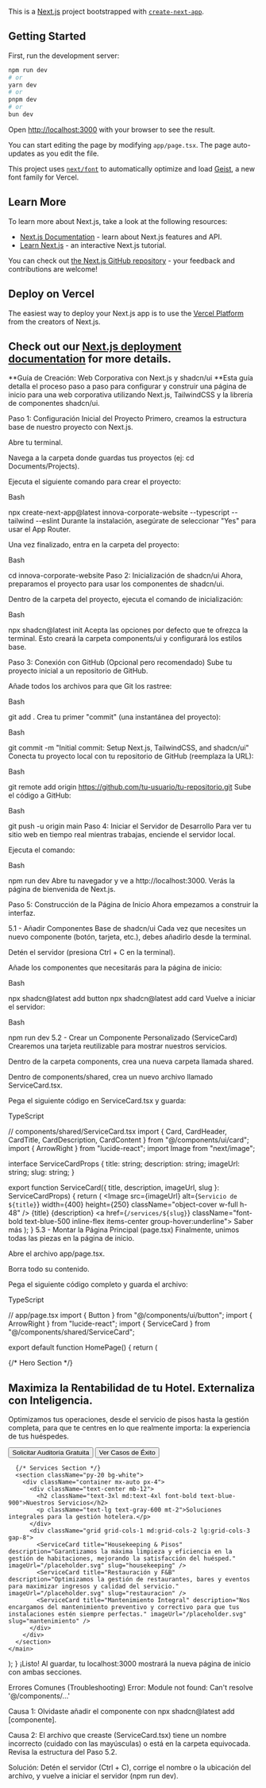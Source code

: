 This is a [Next.js](https://nextjs.org) project bootstrapped with [`create-next-app`](https://nextjs.org/docs/app/api-reference/cli/create-next-app).

## Getting Started

First, run the development server:

```bash
npm run dev
# or
yarn dev
# or
pnpm dev
# or
bun dev
```

Open [http://localhost:3000](http://localhost:3000) with your browser to see the result.

You can start editing the page by modifying `app/page.tsx`. The page auto-updates as you edit the file.

This project uses [`next/font`](https://nextjs.org/docs/app/building-your-application/optimizing/fonts) to automatically optimize and load [Geist](https://vercel.com/font), a new font family for Vercel.

## Learn More

To learn more about Next.js, take a look at the following resources:

- [Next.js Documentation](https://nextjs.org/docs) - learn about Next.js features and API.
- [Learn Next.js](https://nextjs.org/learn) - an interactive Next.js tutorial.

You can check out [the Next.js GitHub repository](https://github.com/vercel/next.js) - your feedback and contributions are welcome!

## Deploy on Vercel

The easiest way to deploy your Next.js app is to use the [Vercel Platform](https://vercel.com/new?utm_medium=default-template&filter=next.js&utm_source=create-next-app&utm_campaign=create-next-app-readme) from the creators of Next.js.

Check out our [Next.js deployment documentation](https://nextjs.org/docs/app/building-your-application/deploying) for more details.
-----------------------------

**Guía de Creación: Web Corporativa con Next.js y shadcn/ui
**Esta guía detalla el proceso paso a paso para configurar y construir una página de inicio para una web corporativa utilizando Next.js, TailwindCSS y la librería de componentes shadcn/ui.

Paso 1: Configuración Inicial del Proyecto
Primero, creamos la estructura base de nuestro proyecto con Next.js.

Abre tu terminal.

Navega a la carpeta donde guardas tus proyectos (ej: cd Documents/Projects).

Ejecuta el siguiente comando para crear el proyecto:

Bash

npx create-next-app@latest innova-corporate-website --typescript --tailwind --eslint
Durante la instalación, asegúrate de seleccionar "Yes" para usar el App Router.

Una vez finalizado, entra en la carpeta del proyecto:

Bash

cd innova-corporate-website
Paso 2: Inicialización de shadcn/ui
Ahora, preparamos el proyecto para usar los componentes de shadcn/ui.

Dentro de la carpeta del proyecto, ejecuta el comando de inicialización:

Bash

npx shadcn@latest init
Acepta las opciones por defecto que te ofrezca la terminal. Esto creará la carpeta components/ui y configurará los estilos base.

Paso 3: Conexión con GitHub (Opcional pero recomendado)
Sube tu proyecto inicial a un repositorio de GitHub.

Añade todos los archivos para que Git los rastree:

Bash

git add .
Crea tu primer "commit" (una instantánea del proyecto):

Bash

git commit -m "Initial commit: Setup Next.js, TailwindCSS, and shadcn/ui"
Conecta tu proyecto local con tu repositorio de GitHub (reemplaza la URL):

Bash

git remote add origin https://github.com/tu-usuario/tu-repositorio.git
Sube el código a GitHub:

Bash

git push -u origin main
Paso 4: Iniciar el Servidor de Desarrollo
Para ver tu sitio web en tiempo real mientras trabajas, enciende el servidor local.

Ejecuta el comando:

Bash

npm run dev
Abre tu navegador y ve a http://localhost:3000. Verás la página de bienvenida de Next.js.

Paso 5: Construcción de la Página de Inicio
Ahora empezamos a construir la interfaz.

5.1 - Añadir Componentes Base de shadcn/ui
Cada vez que necesites un nuevo componente (botón, tarjeta, etc.), debes añadirlo desde la terminal.

Detén el servidor (presiona Ctrl + C en la terminal).

Añade los componentes que necesitarás para la página de inicio:

Bash

npx shadcn@latest add button
npx shadcn@latest add card
Vuelve a iniciar el servidor:

Bash

npm run dev
5.2 - Crear un Componente Personalizado (ServiceCard)
Crearemos una tarjeta reutilizable para mostrar nuestros servicios.

Dentro de la carpeta components, crea una nueva carpeta llamada shared.

Dentro de components/shared, crea un nuevo archivo llamado ServiceCard.tsx.

Pega el siguiente código en ServiceCard.tsx y guarda:

TypeScript

// components/shared/ServiceCard.tsx
import { Card, CardHeader, CardTitle, CardDescription, CardContent } from "@/components/ui/card";
import { ArrowRight } from "lucide-react";
import Image from "next/image";

interface ServiceCardProps {
  title: string;
  description: string;
  imageUrl: string;
  slug: string;
}

export function ServiceCard({ title, description, imageUrl, slug }: ServiceCardProps) {
  return (
    <Card className="overflow-hidden group transition-all hover:shadow-xl hover:-translate-y-2">
      <CardHeader className="p-0">
        <Image
          src={imageUrl}
          alt={`Servicio de ${title}`}
          width={400}
          height={250}
          className="object-cover w-full h-48"
        />
      </CardHeader>
      <CardContent className="p-6">
        <CardTitle className="text-xl font-bold text-blue-900 mb-2">{title}</CardTitle>
        <CardDescription className="text-gray-600 mb-4 h-24">
          {description}
        </CardDescription>
        <a href={`/services/${slug}`} className="font-bold text-blue-500 inline-flex items-center group-hover:underline">
          Saber más <ArrowRight className="ml-2 h-4 w-4 transition-transform group-hover:translate-x-1" />
        </a>
      </CardContent>
    </Card>
  );
}
5.3 - Montar la Página Principal (page.tsx)
Finalmente, unimos todas las piezas en la página de inicio.

Abre el archivo app/page.tsx.

Borra todo su contenido.

Pega el siguiente código completo y guarda el archivo:

TypeScript

// app/page.tsx
import { Button } from "@/components/ui/button";
import { ArrowRight } from "lucide-react";
import { ServiceCard } from "@/components/shared/ServiceCard";

export default function HomePage() {
  return (
    <main>
      {/* Hero Section */}
      <section className="py-20 md:py-32 bg-gray-50">
        <div className="container mx-auto text-center px-4">
          <h1 className="text-4xl md:text-6xl font-extrabold tracking-tight text-blue-900 mb-6">
            Maximiza la Rentabilidad de tu Hotel.
            <span className="block text-blue-500">Externaliza con Inteligencia.</span>
          </h1>
          <p className="max-w-3xl mx-auto text-lg md:text-xl text-gray-600 mb-10">
            Optimizamos tus operaciones, desde el servicio de pisos hasta la gestión completa, 
            para que te centres en lo que realmente importa: la experiencia de tus huéspedes.
          </p>
          <div className="flex justify-center gap-4">
            <Button>Solicitar Auditoría Gratuita</Button>
            <Button variant="outline">Ver Casos de Éxito <ArrowRight className="ml-2 h-5 w-5" /></Button>
          </div>
        </div>
      </section>

      {/* Services Section */}
      <section className="py-20 bg-white">
        <div className="container mx-auto px-4">
          <div className="text-center mb-12">
            <h2 className="text-3xl md:text-4xl font-bold text-blue-900">Nuestros Servicios</h2>
            <p className="text-lg text-gray-600 mt-2">Soluciones integrales para la gestión hotelera.</p>
          </div>
          <div className="grid grid-cols-1 md:grid-cols-2 lg:grid-cols-3 gap-8">
            <ServiceCard title="Housekeeping & Pisos" description="Garantizamos la máxima limpieza y eficiencia en la gestión de habitaciones, mejorando la satisfacción del huésped." imageUrl="/placeholder.svg" slug="housekeeping" />
            <ServiceCard title="Restauración y F&B" description="Optimizamos la gestión de restaurantes, bares y eventos para maximizar ingresos y calidad del servicio." imageUrl="/placeholder.svg" slug="restauracion" />
            <ServiceCard title="Mantenimiento Integral" description="Nos encargamos del mantenimiento preventivo y correctivo para que tus instalaciones estén siempre perfectas." imageUrl="/placeholder.svg" slug="mantenimiento" />
          </div>
        </div>
      </section>
    </main>
  );
}
¡Listo! Al guardar, tu localhost:3000 mostrará la nueva página de inicio con ambas secciones.

Errores Comunes (Troubleshooting)
Error: Module not found: Can't resolve '@/components/...'

Causa 1: Olvidaste añadir el componente con npx shadcn@latest add [componente].

Causa 2: El archivo que creaste (ServiceCard.tsx) tiene un nombre incorrecto (cuidado con las mayúsculas) o está en la carpeta equivocada. Revisa la estructura del Paso 5.2.

Solución: Detén el servidor (Ctrl + C), corrige el nombre o la ubicación del archivo, y vuelve a iniciar el servidor (npm run dev).
